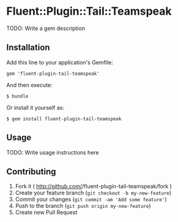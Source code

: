# Fluent::Plugin::Tail::Teamspeak

TODO: Write a gem description

## Installation

Add this line to your application's Gemfile:

    gem 'fluent-plugin-tail-teamspeak'

And then execute:

    $ bundle

Or install it yourself as:

    $ gem install fluent-plugin-tail-teamspeak

## Usage

TODO: Write usage instructions here

## Contributing

1. Fork it ( http://github.com/<my-github-username>/fluent-plugin-tail-teamspeak/fork )
2. Create your feature branch (`git checkout -b my-new-feature`)
3. Commit your changes (`git commit -am 'Add some feature'`)
4. Push to the branch (`git push origin my-new-feature`)
5. Create new Pull Request

